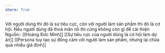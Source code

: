 ```yaml
---
share: True
---
```

Với người dùng thì đó là sự tiêu cực, còn với người làm sản phẩm thì đó là cơ hội. Nếu người dùng đã thoả mãn rồi thì cũng không còn gì để cải thiện
Nguồn:: [[Hoàng Đức Minh]]
[[Sự tiêu cực của người dùng là cơ hội làm dự án]]
[[Persona tuy tạo sự đồng cảm với người làm sản phẩm, nhưng lại chứa quá nhiều giả định]]